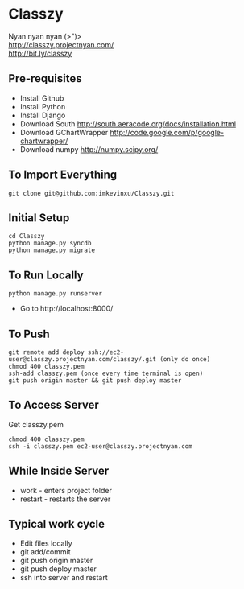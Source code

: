 Classzy
=======

Nyan nyan nyan (>")>  
http://classzy.projectnyan.com/  
http://bit.ly/classzy

Pre-requisites
--------------

- Install Github
- Install Python
- Install Django
- Download South http://south.aeracode.org/docs/installation.html
- Download GChartWrapper http://code.google.com/p/google-chartwrapper/
- Download numpy http://numpy.scipy.org/

To Import Everything
--------------------
	git clone git@github.com:imkevinxu/Classzy.git
	
Initial Setup
--------------
	cd Classzy
	python manage.py syncdb
	python manage.py migrate
	

To Run Locally
--------------
	python manage.py runserver
	
- Go to http://localhost:8000/
	
To Push
-------
	git remote add deploy ssh://ec2-user@classzy.projectnyan.com/classzy/.git (only do once)
	chmod 400 classzy.pem
	ssh-add classzy.pem (once every time terminal is open)
	git push origin master && git push deploy master

To Access Server
----------------
Get classzy.pem

	chmod 400 classzy.pem
	ssh -i classzy.pem ec2-user@classzy.projectnyan.com

While Inside Server
-------------------
- work - enters project folder
- restart - restarts the server

Typical work cycle
------------------

- Edit files locally
- git add/commit
- git push origin master
- git push deploy master
- ssh into server and restart